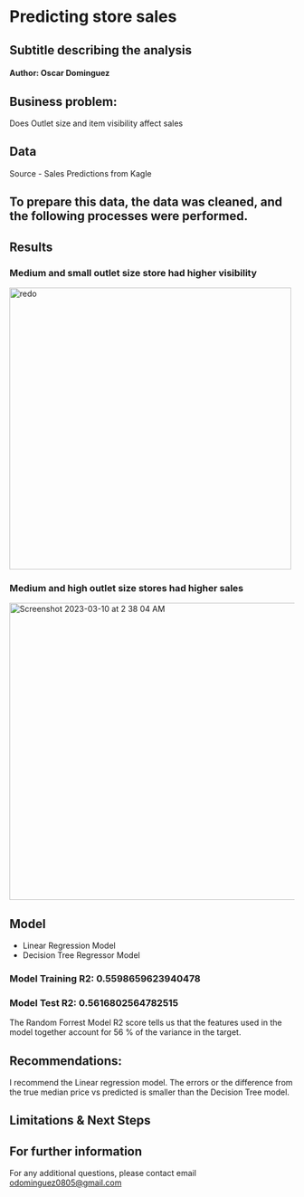 # Predicting store sales 
## Subtitle describing the analysis

#### Author: Oscar Dominguez

## Business problem:
Does Outlet size and item visibility affect sales

## Data
Source - Sales Predictions from Kagle

## To prepare this data, the data was cleaned, and the following processes were performed.

## Results
### Medium and small outlet size store had higher visibility

<img width="498" alt="redo" src="https://user-images.githubusercontent.com/123289046/224269143-439c30c3-83b6-42a9-bcac-5a5cd150e997.png">

### Medium and high outlet size stores had higher sales
<img width="525" alt="Screenshot 2023-03-10 at 2 38 04 AM" src="https://user-images.githubusercontent.com/123289046/224266212-f0032f52-2385-41fa-ba7e-5d999afd345d.png">

## Model
- Linear Regression Model
- Decision Tree Regressor Model

### Model Training R2: 0.5598659623940478
### Model Test R2: 0.5616802564782515

The Random Forrest Model R2 score tells us that the features used in the model together account for 56 % of the variance in the target.

## Recommendations:
I recommend the Linear regression model. The errors or the difference from the true median price vs predicted is smaller than the Decision Tree model. 
## Limitations & Next Steps

## For further information 
For any additional questions, please contact email odominguez0805@gmail.com
